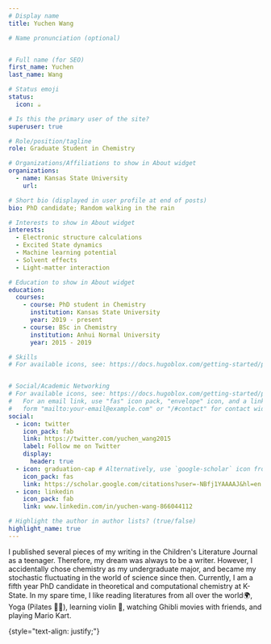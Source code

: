 ```yaml
---
# Display name
title: Yuchen Wang

# Name pronunciation (optional)


# Full name (for SEO)
first_name: Yuchen
last_name: Wang

# Status emoji
status:
  icon: ☕️

# Is this the primary user of the site?
superuser: true

# Role/position/tagline
role: Graduate Student in Chemistry

# Organizations/Affiliations to show in About widget
organizations:
  - name: Kansas State University
    url: 

# Short bio (displayed in user profile at end of posts)
bio: PhD candidate; Random walking in the rain 

# Interests to show in About widget
interests:
  - Electronic structure calculations
  - Excited State dynamics
  - Machine learning potential
  - Solvent effects
  - Light-matter interaction

# Education to show in About widget
education:
  courses:
    - course: PhD student in Chemistry
      institution: Kansas State University
      year: 2019 - present
    - course: BSc in Chemistry
      institution: Anhui Normal University
      year: 2015 - 2019

# Skills
# For available icons, see: https://docs.hugoblox.com/getting-started/page-builder/#icons


# Social/Academic Networking
# For available icons, see: https://docs.hugoblox.com/getting-started/page-builder/#icons
#   For an email link, use "fas" icon pack, "envelope" icon, and a link in the
#   form "mailto:your-email@example.com" or "/#contact" for contact widget.
social:
  - icon: twitter
    icon_pack: fab
    link: https://twitter.com/yuchen_wang2015
    label: Follow me on Twitter
    display:
      header: true
  - icon: graduation-cap # Alternatively, use `google-scholar` icon from `ai` icon pack
    icon_pack: fas
    link: https://scholar.google.com/citations?user=-NBfj1YAAAAJ&hl=en
  - icon: linkedin
    icon_pack: fab
    link: www.linkedin.com/in/yuchen-wang-866044112

# Highlight the author in author lists? (true/false)
highlight_name: true
---
```

I published several pieces of my writing in the Children's Literature Journal as a teenager. Therefore, my dream was always to be a writer. However, I accidentally chose chemistry as my undergraduate major, and became my stochastic fluctuating in the world of science since then. Currently, I am a fifth year PhD candidate in theoretical and computational chemistry at K-State. In my spare time, I like reading literatures from all over the world🌍, Yoga (Pilates 🧘‍♀️), learning violin 🎻, watching Ghibli movies with friends, and playing Mario Kart.   

{style="text-align: justify;"}
